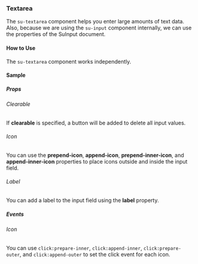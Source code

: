 ### Textarea

The `su-textarea` component helps you enter large amounts of text data. Also, because we are using the `su-input` component internally, we can use the properties of the <r-link to="components/SuInput">SuInput</r-link> document.

<su-divider class="mb-8" />

#### How to Use

The `su-textarea` component works independently.

<example file='SuTextarea/uses' />

#### Sample

##### Props

###### Clearable

If **clearable** is specified, a button will be added to delete all input values.

<example file='SuTextarea/props/clearable' />

###### Icon

You can use the **prepend-icon**, **append-icon**, **prepend-inner-icon**, and **append-inner-icon** properties to place icons outside and inside the input field.

<example file='SuTextarea/props/icon' />

###### Label

You can add a label to the input field using the **label** property.

<example file='SuTextarea/props/label' />

##### Events

###### Icon

You can use `click:prepare-inner`, `click:append-inner`, `click:prepare-outer`, and `click:append-outer` to set the click event for each icon.

<example file='SuTextarea/events/icon' />